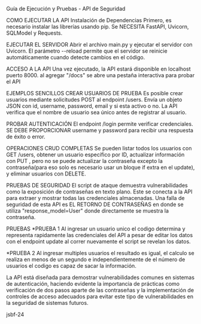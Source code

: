 Guía de Ejecución y Pruebas - API de Seguridad

COMO EJECUTAR LA API
Instalación de Dependencias
Primero, es necesario instalar las librerías usando pip. Se NECESITA FastAPI, Uvicorn, SQLModel y Requests.

EJECUTAR EL SERVIDOR
Abrir el archivo main.py y ejecutar el servidor con Uvicorn. El parámetro --reload permite que el servidor se reinicie automáticamente cuando detecte cambios en el código.

ACCESO A LA API
Una vez ejecutado, la API estará disponible en localhost puerto 8000. al agregar "/docs" se abre una pestaña interactiva para probar el API

EJEMPLOS SENCILLOS
CREAR USUARIOS DE PRUEBA
Es posible crear usuarios mediante solicitudes POST al endpoint /users. Envía un objeto JSON con id, username, password, email y si esta activo o no. La API verifica que el nombre de usuario sea único antes de registrar al usuario.

PROBAR AUTENTICACIÓN
El endpoint /login permite verificar credenciales. SE DEBE PROPORCIONAR  username y password para recibir una respuesta de éxito o error.

OPERACIONES CRUD COMPLETAS
Se pueden listar todos los usuarios con GET /users, obtener un usuario específico por ID, actualizar información con PUT , pero no se puede actualizar la contraseña excepto la contraseña(para eso solo es necesario usar un bloque if extra en el update), y eliminar usuarios con DELETE.

PRUEBAS DE SEGURIDAD
El script de ataque demuestra vulnerabilidades como la exposición de contraseñas en texto plano. Este se conecta a la API para extraer y mostrar todas las credenciales almacenadas. Una falla de seguridad de esta API es EL RETORNO DE CONTRASEÑAS en donde se utiliza "response_model=User" donde directamente se muestra la contraseña.

PRUEBAS
*PRUEBA 1
Al ingresar un usuario unico el codigo determina y representa rapidamente las credenciales del API a pesar de editar los
datos con el endpoint update al correr nuevamente el script se revelan los datos.

*PRUEBA 2
Al ingresar multiples usuarios el resultado es igual, el calculo se realiza en menos de un segundo e independientemente de el número de usuarios el codigo es capaz de sacar la información. 

La API está diseñada para demostrar vulnerabilidades comunes en sistemas de autenticación, haciendo evidente la importancia de prácticas como verificación de dos pasos aparte de las contraseñas y la implementación de controles de acceso adecuados para evitar este tipo de vulnerabilidades en la seguridad de sistemas futuros.











jsbf-24
